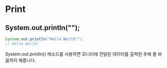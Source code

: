 # Print

## System.out.println("");

```java
System.out.println("Hello World!");
// Hello World!
```

System.out.println() 메소드를 사용하면 모니터에 전달된 데이터를 출력한 후에 줄 바꿈까지 해줍니다.